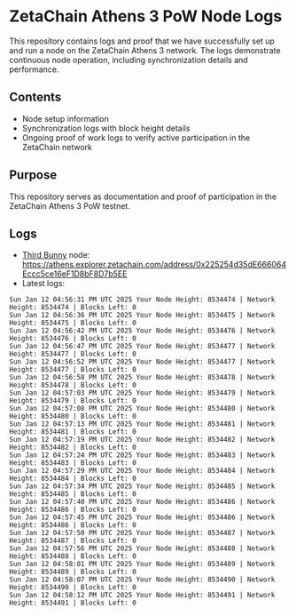 # ZetaChain Athens 3 PoW Node Logs
This repository contains logs and proof that we have successfully set up and run a node on the ZetaChain Athens 3 network. The logs demonstrate continuous node operation, including synchronization details and performance.

## Contents
- Node setup information
- Synchronization logs with block height details
- Ongoing proof of work logs to verify active participation in the ZetaChain network

## Purpose
This repository serves as documentation and proof of participation in the ZetaChain Athens 3 PoW testnet.

## Logs

- [Third Bunny](https://thirdbunny.xyz/) node: https://athens.explorer.zetachain.com/address/0x225254d35dE666064Eccc5ce16eF1D8bF8D7b5EE
- Latest logs:
```
Sun Jan 12 04:56:31 PM UTC 2025 Your Node Height: 8534474 | Network Height: 8534474 | Blocks Left: 0
Sun Jan 12 04:56:36 PM UTC 2025 Your Node Height: 8534475 | Network Height: 8534475 | Blocks Left: 0
Sun Jan 12 04:56:42 PM UTC 2025 Your Node Height: 8534476 | Network Height: 8534476 | Blocks Left: 0
Sun Jan 12 04:56:47 PM UTC 2025 Your Node Height: 8534477 | Network Height: 8534477 | Blocks Left: 0
Sun Jan 12 04:56:52 PM UTC 2025 Your Node Height: 8534477 | Network Height: 8534477 | Blocks Left: 0
Sun Jan 12 04:56:58 PM UTC 2025 Your Node Height: 8534478 | Network Height: 8534478 | Blocks Left: 0
Sun Jan 12 04:57:03 PM UTC 2025 Your Node Height: 8534479 | Network Height: 8534479 | Blocks Left: 0
Sun Jan 12 04:57:08 PM UTC 2025 Your Node Height: 8534480 | Network Height: 8534480 | Blocks Left: 0
Sun Jan 12 04:57:13 PM UTC 2025 Your Node Height: 8534481 | Network Height: 8534481 | Blocks Left: 0
Sun Jan 12 04:57:19 PM UTC 2025 Your Node Height: 8534482 | Network Height: 8534482 | Blocks Left: 0
Sun Jan 12 04:57:24 PM UTC 2025 Your Node Height: 8534483 | Network Height: 8534483 | Blocks Left: 0
Sun Jan 12 04:57:29 PM UTC 2025 Your Node Height: 8534484 | Network Height: 8534484 | Blocks Left: 0
Sun Jan 12 04:57:34 PM UTC 2025 Your Node Height: 8534485 | Network Height: 8534485 | Blocks Left: 0
Sun Jan 12 04:57:40 PM UTC 2025 Your Node Height: 8534486 | Network Height: 8534486 | Blocks Left: 0
Sun Jan 12 04:57:45 PM UTC 2025 Your Node Height: 8534486 | Network Height: 8534486 | Blocks Left: 0
Sun Jan 12 04:57:50 PM UTC 2025 Your Node Height: 8534487 | Network Height: 8534487 | Blocks Left: 0
Sun Jan 12 04:57:56 PM UTC 2025 Your Node Height: 8534488 | Network Height: 8534488 | Blocks Left: 0
Sun Jan 12 04:58:01 PM UTC 2025 Your Node Height: 8534489 | Network Height: 8534489 | Blocks Left: 0
Sun Jan 12 04:58:07 PM UTC 2025 Your Node Height: 8534490 | Network Height: 8534490 | Blocks Left: 0
Sun Jan 12 04:58:12 PM UTC 2025 Your Node Height: 8534491 | Network Height: 8534491 | Blocks Left: 0
```
